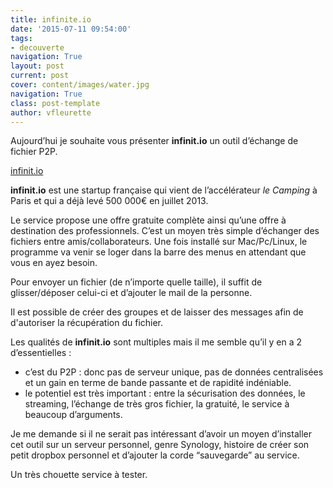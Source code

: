 ```yaml
---
title: infinite.io
date: '2015-07-11 09:54:00'
tags:
- decouverte
navigation: True
layout: post
current: post
cover: content/images/water.jpg
navigation: True
class: post-template
author: vfleurette
---
```


Aujourd’hui je souhaite vous présenter **infinit.io** un outil d’échange de fichier P2P.

[infinit.io](https://infinit.io)

**infinit.io** est une startup française qui vient de l’accélérateur *le Camping* à Paris et qui a déjà levé 500 000€ en juillet 2013.

Le service propose une offre gratuite complète ainsi qu’une offre à destination des professionnels. C’est un moyen très simple d’échanger des fichiers entre amis/collaborateurs. Une fois installé sur Mac/Pc/Linux, le programme va venir se loger dans la barre des menus en attendant que vous en ayez besoin.

Pour envoyer un fichier (de n’importe quelle taille), il suffit de glisser/déposer celui-ci et d’ajouter le mail de la personne.

Il est possible de créer des groupes et de laisser des messages afin de d'autoriser la récupération du fichier.

Les qualités de **infinit.io** sont multiples mais il me semble qu’il y en a 2 d’essentielles :

+ c’est du P2P : donc pas de serveur unique, pas de données centralisées et un gain en terme de bande passante et de rapidité indéniable.
+ le potentiel est très important : entre la sécurisation des données, le streaming, l’échange de très gros fichier, la gratuité, le service à beaucoup d’arguments.

Je me demande si il ne serait pas intéressant d’avoir un moyen d’installer cet outil sur un serveur personnel, genre Synology, histoire de créer son petit dropbox personnel et d’ajouter la corde “sauvegarde” au service.

Un très chouette service à tester.